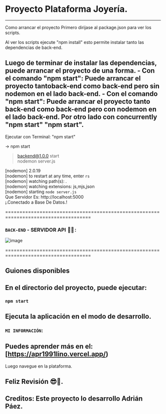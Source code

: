 # Proyecto Plataforma Joyería.

---

Como arrancar el proyecto Primero dirijase al package.json para ver los scripts.

Al ver los scripts ejecute "npm install" esto permite instalar tanto las dependencias de back-end.

## Luego de terminar de instalar las dependencias, puede arrancar el proyecto de una forma. - Con el comando "npm start": Puede arrancar el proyecto tantoback-end como back-end pero sin nodemon en el lado back-end. - Con el comando "npm start": Puede arrancar el proyecto tanto back-end como back-end pero con nodemon en el lado back-end. Por otro lado con concurrently "npm start" "npm start".

Ejecutar con Terminal: "npm start"

-> npm start

> backend@1.0.0 start <br />
> nodemon server.js <br />

[nodemon] 2.0.19 <br />
[nodemon] to restart at any time, enter `rs` <br />
[nodemon] watching path(s): _._ <br />
[nodemon] watching extensions: js,mjs,json <br />
[nodemon] starting `node server.js` <br />
Que Servidor Es: http://localhost:5000 <br />
¡.Conectado a Base De Datos.!

====================================================================================


### `BACK-END` - SERVIDOR API  🧑‍🏫 :

![image](https://user-images.githubusercontent.com/54821048/220687408-aa6ef987-f40c-4aff-afbb-980b93c1e90e.png)

====================================================================================

## Guiones disponibles

## En el directorio del proyecto, puede ejecutar:

### `npm start`

## Ejecuta la aplicación en el modo de desarrollo.

### `MI INFORMACIÓN`:

## Puedes aprender más en el: [https://apr1991lino.vercel.app/)

Luego navegue en la plataforma.

## Feliz Revisión 😎🤞.

## Creditos: Este proyecto lo desarrollo Adrián Páez.

